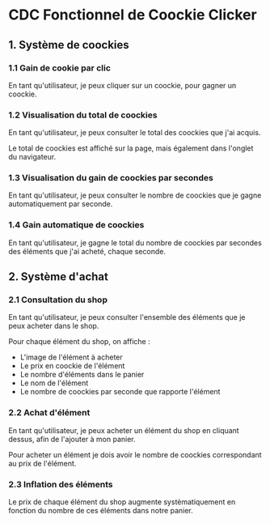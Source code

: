 # CDC Fonctionnel de Coockie Clicker

## 1. Système de coockies

### 1.1 Gain de cookie par clic

En tant qu'utilisateur, je peux cliquer sur un coockie, pour gagner un coockie.

### 1.2 Visualisation du total de coockies

En tant qu'utilisateur, je peux consulter le total des coockies que j'ai acquis.

Le total de coockies est affiché sur la page, mais également dans l'onglet du navigateur.

### 1.3 Visualisation du gain de coockies par secondes

En tant qu'utilisateur, je peux consulter le nombre de coockies que je gagne automatiquement par seconde.

### 1.4 Gain automatique de coockies

En tant qu'utilisateur, je gagne le total du nombre de coockies par secondes des éléments que j'ai acheté, chaque seconde.


## 2. Système d'achat

### 2.1 Consultation du shop

En tant qu'utilisateur, je peux consulter l'ensemble des éléments que je peux acheter dans le shop. 

Pour chaque élément du shop, on affiche : 
- L'image de l'élément à acheter
- Le prix en coockie de l'élément
- Le nombre d'éléments dans le panier
- Le nom de l'élément
- Le nombre de coockies par seconde que rapporte l'élément

### 2.2 Achat d'élément

En tant qu'utilisateur, je peux acheter un élément du shop en cliquant dessus, afin de l'ajouter à mon panier.

Pour acheter un élément je dois avoir le nombre de coockies correspondant au prix de l'élément.

### 2.3 Inflation des éléments

Le prix de chaque élément du shop augmente systèmatiquement en fonction du nombre de ces éléments dans notre panier. 





